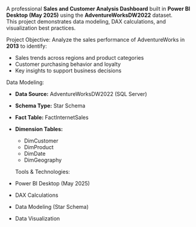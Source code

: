  A professional **Sales and Customer Analysis Dashboard** built in **Power BI Desktop (May 2025)** using the **AdventureWorksDW2022** dataset.  
This project demonstrates data modeling, DAX calculations, and visualization best practices.
 
 
 Project Objective:
Analyze the sales performance of AdventureWorks in **2013** to identify:
- Sales trends across regions and product categories  
- Customer purchasing behavior and loyalty  
- Key insights to support business decisions

Data Modeling:
- **Data Source:** AdventureWorksDW2022 (SQL Server)
- **Schema Type:** Star Schema  
- **Fact Table:** FactInternetSales  
- **Dimension Tables:**  
  - DimCustomer  
  - DimProduct  
  - DimDate  
  - DimGeography
 
  Tools & Technologies:
- Power BI Desktop (May 2025)  
- DAX Calculations  
- Data Modeling (Star Schema)  
- Data Visualization
